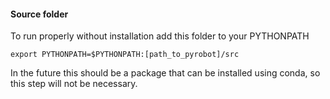 #### Source folder

To run properly without installation add this folder to your PYTHONPATH

    export PYTHONPATH=$PYTHONPATH:[path_to_pyrobot]/src
    
In the future this should be a package that can be installed using conda, so this step will not be necessary.